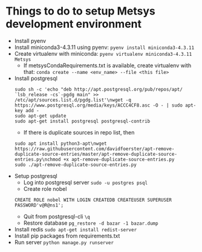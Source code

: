# Things to do to setup Metsys development environment

+ Install pyenv
+ Install miniconda3-4.3.11 using pyenv: `pyenv install miniconda3-4.3.11`
+ Create virtualenv with miniconda: `pyenv virtualenv miniconda3-4.3.11 Metsys`
    - If metsysCondaRequirements.txt is available, create virtualenv with that: `conda create --name <env_name> --file <this file>`
+ Install postgresql
    ```
    sudo sh -c 'echo "deb http://apt.postgresql.org/pub/repos/apt/ `lsb_release -cs`-pgdg main" >> /etc/apt/sources.list.d/pgdg.list'\nwget -q https://www.postgresql.org/media/keys/ACCC4CF8.asc -O - | sudo apt-key add -
    sudo apt-get update
    sudo apt-get install postgresql postgresql-contrib
    ```
    - If there is duplicate sources in repo list, then
    ```
    sudo apt install python3-apt\nwget https://raw.githubusercontent.com/davidfoerster/apt-remove-duplicate-source-entries/master/apt-remove-duplicate-source-entries.py\nchmod +x apt-remove-duplicate-source-entries.py
    sudo ./apt-remove-duplicate-source-entries.py
    ```
+ Setup postgresql
    - Log into postgresql server `sudo -u postgres psql`
    - Create role nobel
    ```
    CREATE ROLE nobel WITH LOGIN CREATEDB CREATEUSER SUPERUSER PASSWORD'v@R@ns1';
    ```
    - Quit from postgresql-cli `\q`
    - Restore database `pg_restore -d bazar -1 bazar.dump`
+ Install redis `sudo apt-get install redist-server`
+ Install pip packages from requirements.txt
+ Run server `python manage.py runserver`

